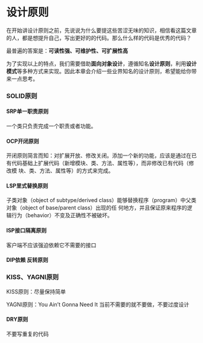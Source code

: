 # 设计原则

在开始讲设计原则之前，先说说为什么要提这些苦涩无味的知识，相信看这篇文章的人，都是想提升自己，写出更好的的代码。那么什么样的代码是优秀的代码？

最普遍的答案是：**可读性强、可维护性、可扩展性高**

为了实现以上的特点，我们需要借助**面向对象设计**，遵循知名**设计原则**，利用**设计模式**等多种方式来实现。因此本章会介绍一些业界知名的设计原则，希望能给你带来一点思考。

### SOLID原则

#### SRP单⼀职责原则

⼀个类只负责完成⼀个职责或者功能。

#### OCP开闭原则

开闭原则简言而知：对扩展开放、修改关闭。添加⼀个新的功能，应该是通过在已有代码基础上扩展代码（新增模块、类、⽅法、属性等），⽽⾮修改已有代码（修改模 块、类、⽅法、属性等）的⽅式来完成。

#### LSP⾥式替换原则

⼦类对象（object of subtype/derived class）能够替换程序（program）中⽗类对象（object of base/parent class）出现的任 何地⽅，并且保证原来程序的逻辑⾏为（behavior）不变及正确性不被破坏。

#### ISP接⼝隔离原则

客户端不应该强迫依赖它不需要的接⼝

#### DIP依赖 反转原则

### KISS、YAGNI原则

KISS原则：尽量保持简单

YAGNI原则：You Ain’t Gonna Need It 当前不需要的就不要做，不要过度设计

#### DRY原则

不要写重复的代码


